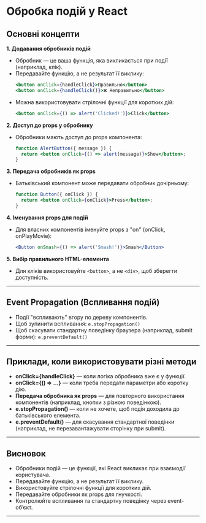 # Обробка подій у React

## Основні концепти

**1. Додавання обробників подій**
- Обробник — це ваша функція, яка викликається при події (наприклад, клік).
- Передавайте функцію, а не результат її виклику:
  ```jsx
  <button onClick={handleClick}>Правильно</button>
  <button onClick={handleClick()}>❌ Неправильно</button>
  ```
- Можна використовувати стрілочні функції для коротких дій:
  ```jsx
  <button onClick={() => alert('Clicked!')}>Click</button>
  ```

**2. Доступ до props у обробнику**
- Обробники мають доступ до props компонента:
  ```jsx
  function AlertButton({ message }) {
    return <button onClick={() => alert(message)}>Show</button>;
  }
  ```

**3. Передача обробників як props**
- Батьківський компонент може передавати обробник дочірньому:
  ```jsx
  function Button({ onClick }) {
    return <button onClick={onClick}>Press</button>;
  }
  ```

**4. Іменування props для подій**
- Для власних компонентів іменуйте props з "on" (onClick, onPlayMovie):
  ```jsx
  <Button onSmash={() => alert('Smash!')}>Smash</Button>
  ```

**5. Вибір правильного HTML-елемента**
- Для кліків використовуйте `<button>`, а не `<div>`, щоб зберегти доступність.

---

## Event Propagation (Вспливання подій)
- Події "вспливають" вгору по дереву компонентів.
- Щоб зупинити вспливання: `e.stopPropagation()`
- Щоб скасувати стандартну поведінку браузера (наприклад, submit форми): `e.preventDefault()`

---

## Приклади, коли використовувати різні методи

- **onClick={handleClick}** — коли логіка обробника вже є у функції.
- **onClick={() => ...}** — коли треба передати параметри або коротку дію.
- **Передача обробника як props** — для повторного використання компонентів (наприклад, кнопки з різною поведінкою).
- **e.stopPropagation()** — коли не хочете, щоб подія доходила до батьківського елемента.
- **e.preventDefault()** — для скасування стандартної поведінки (наприклад, не перезавантажувати сторінку при submit).

---

## Висновок

- Обробники подій — це функції, які React викликає при взаємодії користувача.
- Передавайте функцію, а не результат її виклику.
- Використовуйте стрілочні функції для коротких дій.
- Передавайте обробники як props для гнучкості.
- Контролюйте вспливання та стандартну поведінку через event-об’єкт.

---
